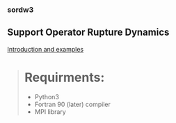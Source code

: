 ### sordw3
## Support Operator Rupture Dynamics


[Introduction and examples](https://wangyf.github.io/software/)


> # Requirments:
> - Python3
> - Fortran 90 (later) compiler 
> - MPI library


